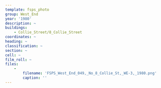```yaml
---
template: fsps_photo
group: West_End
year: '1980'
description: ~
buildings:
    - Collie_Street/8_Collie_Street
coordinates: ~
heading: ~
classification: ~
section: ~
cell: ~
film_roll: ~
files:
    -
        filename: 'FSPS_West_End_049,_No_8_Collie_St,_WE-3,_1980.png'
        caption: ''
---
```

